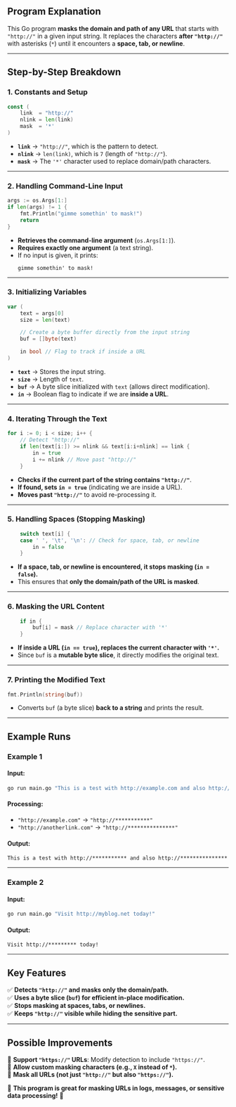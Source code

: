 ## **Program Explanation**
This Go program **masks the domain and path of any URL** that starts with `"http://"` in a given input string. It replaces the characters **after `"http://"`** with asterisks (`*`) until it encounters a **space, tab, or newline**.

---

## **Step-by-Step Breakdown**

### **1. Constants and Setup**
```go
const (
	link  = "http://"
	nlink = len(link)
	mask  = '*'
)
```
- **`link`** → `"http://"`, which is the pattern to detect.
- **`nlink`** → `len(link)`, which is `7` (length of `"http://"`).
- **`mask`** → The `'*'` character used to replace domain/path characters.

---

### **2. Handling Command-Line Input**
```go
args := os.Args[1:]
if len(args) != 1 {
	fmt.Println("gimme somethin' to mask!")
	return
}
```
- **Retrieves the command-line argument** (`os.Args[1:]`).
- **Requires exactly one argument** (a text string).
- If no input is given, it prints:
  ```
  gimme somethin' to mask!
  ```

---

### **3. Initializing Variables**
```go
var (
	text = args[0]
	size = len(text)

	// Create a byte buffer directly from the input string
	buf = []byte(text)

	in bool // Flag to track if inside a URL
)
```
- **`text`** → Stores the input string.
- **`size`** → Length of `text`.
- **`buf`** → A byte slice initialized with `text` (allows direct modification).
- **`in`** → Boolean flag to indicate if we are **inside a URL**.

---

### **4. Iterating Through the Text**
```go
for i := 0; i < size; i++ {
	// Detect "http://"
	if len(text[i:]) >= nlink && text[i:i+nlink] == link {
		in = true
		i += nlink // Move past "http://"
	}
```
- **Checks if the current part of the string contains `"http://"`**.
- **If found, sets `in = true`** (indicating we are inside a URL).
- **Moves past `"http://"`** to avoid re-processing it.

---

### **5. Handling Spaces (Stopping Masking)**
```go
	switch text[i] {
	case ' ', '\t', '\n': // Check for space, tab, or newline
		in = false
	}
```
- **If a space, tab, or newline is encountered, it stops masking (`in = false`).**
- This ensures that **only the domain/path of the URL is masked**.

---

### **6. Masking the URL Content**
```go
	if in {
		buf[i] = mask // Replace character with '*'
	}
```
- **If inside a URL (`in == true`), replaces the current character with `'*'`.**
- Since `buf` is a **mutable byte slice**, it directly modifies the original text.

---

### **7. Printing the Modified Text**
```go
fmt.Println(string(buf))
```
- Converts `buf` (a byte slice) **back to a string** and prints the result.

---

## **Example Runs**

### **Example 1**
#### **Input:**
```sh
go run main.go "This is a test with http://example.com and also http://anotherlink.com"
```
#### **Processing:**
- `"http://example.com"` → `"http://***********"`
- `"http://anotherlink.com"` → `"http://***************"`

#### **Output:**
```
This is a test with http://*********** and also http://***************
```

---

### **Example 2**
#### **Input:**
```sh
go run main.go "Visit http://myblog.net today!"
```
#### **Output:**
```
Visit http://********* today!
```

---

## **Key Features**
✅ **Detects `"http://"` and masks only the domain/path.**  
✅ **Uses a byte slice (`buf`) for efficient in-place modification.**  
✅ **Stops masking at spaces, tabs, or newlines.**  
✅ **Keeps `"http://"` visible while hiding the sensitive part.**  

---

## **Possible Improvements**
🔹 **Support `"https://"` URLs**: Modify detection to include `"https://"`.  
🔹 **Allow custom masking characters (e.g., `X` instead of `*`).**  
🔹 **Mask all URLs (not just `"http://"` but also `"https://"`).**  

🚀 **This program is great for masking URLs in logs, messages, or sensitive data processing!** 🎯